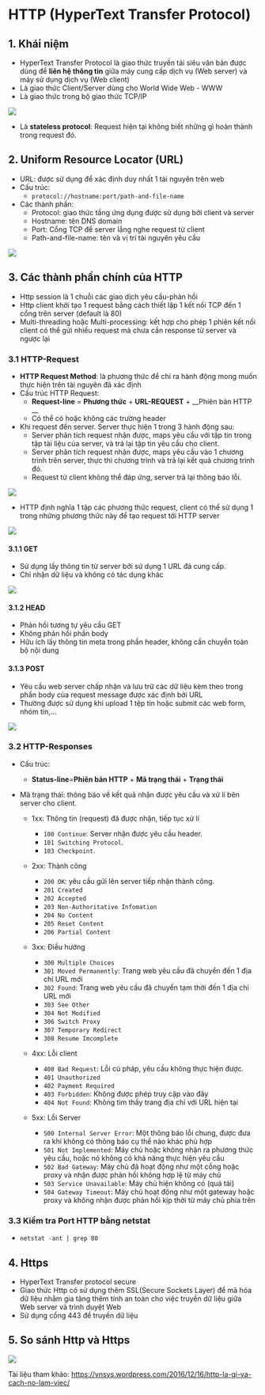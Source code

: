 # HTTP (HyperText Transfer Protocol)

## 1. Khái niệm
- HyperText Transfer Protocol là giao thức truyền tải siêu văn bản được dùng để **liên hệ thông tin** giữa máy cung cấp dịch vụ (Web server) và máy sử dụng dịch vụ (Web client)
- Là giao thức Client/Server dùng cho World Wide Web - WWW
- Là giao thức trong bộ giao thức TCP/IP

![](https://topdev.vn/blog/wp-content/uploads/2019/10/7da268f1-718b-465c-87df-700e766df185.png)

- Là **stateless protocol**: Request hiện tại không biết những gì hoàn thành trong request đó.

## 2. Uniform Resource Locator (URL)
- URL: được sử dụng để xác định duy nhất 1 tài nguyên trên web
- Cấu trúc:
  + `protocol://hostname:port/path-and-file-name`
- Các thành phần:
  + Protocol: giao thức tầng ứng dụng được sử dụng bởi client và server
  + Hostname: tên DNS domain
  + Port: Cổng TCP để server lắng nghe request từ client
  + Path-and-file-name: tên và vị trí tài nguyên yêu cầu

![](https://topdev.vn/blog/wp-content/uploads/2019/10/1596a7ea-09cc-4a36-82ac-48768e0cb24f.png)

## 3. Các thành phần chính của HTTP
- Http session là 1 chuỗi các giao dịch yêu cầu-phản hồi
- Http client khởi tạo 1 request bằng cách thiết lập 1 kết nối TCP đến 1 cổng trên server (default là 80)
- Multi-threading hoặc Multi-processing: kết hợp cho phép 1 phiên kết nối client có thể gửi nhiều request mà chưa cần response từ server và ngược lại

### 3.1 HTTP-Request
- **HTTP Request Method**: là phương thức để chỉ ra hành động mong muốn thực hiện trên tài nguyên đã xác định
- Cấu trúc HTTP Request:
   + __Request-line__ = **Phương thức** + **URL-REQUEST** + __Phiên bản HTTP __
   + Có thể có hoặc không các trường header
- Khi request đến server. Server thực hiện 1 trong 3 hành động sau:
  + Server phân tích request nhận được, maps yêu cầu với tập tin trong tập tài liệu của server, và trả lại tập tin yêu cầu cho client.
  + Server phân tích request nhận được, maps yêu cầu vào 1 chương trình trên server, thực thi chương trình và trả lại kết quả chương trình đó.
  + Request từ client không thể đáp ứng, server trả lại thông báo lỗi. 

![](https://topdev.vn/blog/wp-content/uploads/2019/10/87ee0c1c-abac-4d08-973e-e8bae533cbf0.png)

- HTTP định nghĩa 1 tập các phương thức request, client có thể sử dụng 1 trong những phương thức này để tạo request tới HTTP server

 ![](https://topdev.vn/blog/wp-content/uploads/2019/10/b986dced-c499-4051-8efb-5ea5d9b93c02.png)

#### 3.1.1 GET
- Sử dụng lấy thông tin từ server bởi sử dụng 1 URL đã cung cấp.
- Chỉ nhận dữ liệu và không có tác dụng khác

![](https://vnsys.files.wordpress.com/2016/12/get-method.jpg?w=341&h=225)

#### 3.1.2 HEAD
- Phản hồi tương tự yêu cầu GET
- Không phản hồi phần body
- Hữu ích lấy thông tin meta trong phần header, không cần chuyển toàn bộ nội dung

#### 3.1.3 POST
- Yêu cầu web server chấp nhận và lưu trữ các dữ liệu kèm theo trong phần body của request message được xác định bởi URL
- Thường được sử dụng khi upload 1 tệp tin hoặc submit các web form, nhóm tin,...

![](https://vnsys.files.wordpress.com/2016/12/post-method.jpg?w=338&h=219)

### 3.2 HTTP-Responses
- Cấu trúc:
  + **Status-line**=**Phiên bản HTTP** + **Mã trạng thái** + **Trạng thái** 
- Mã trạng thái: thông báo về kết quả nhận được yêu cầu và xử lí bên server cho client.
  
  +  1xx: Thông tin (request) đã được nhận, tiếp tục xử lí
     - `100 Continue`: Server nhận được yêu cầu header.
     - `101 Switching Protocol`.
     - `103 Checkpoint`.
  
  + 2xx: Thành công
     - `200 OK`: yêu cầu gửi lên server tiếp nhận thành công.
     - `201 Created`
     - `202 Accepted`
     - `203 Non-Authoritative Infomation`
     - `204 No Content`
     - `205 Reset Content`
     - `206 Partial Content`
  
  +  3xx: Điều hướng
     - `300 Multiple Choices`
     - `301 Moved Permanently`: Trang web yêu cầu đã chuyển đến 1 địa chỉ URL mới
     - `302 Found`: Trang web yêu cầu đã chuyển tạm thời đến 1 địa chỉ URL mới
     - `303 See Other`
     - `304 Not Modified`
     - `306 Switch Proxy`
     - `307 Temporary Redirect`
     - `308 Resume Imcomplete`

  + 4xx: Lỗi client
     - `400 Bad Request`: Lỗi cú pháp, yêu cầu không thực hiện được.
     - `401 Unauthorized`
     - `402 Payment Required`
     - `403 Forbidden`: Không được phép truy cập vào đây
     - `404 Not Found`: Không tìm thấy trang địa chỉ với URL hiện tại

  + 5xx: Lỗi Server
     - `500 Internal Server Error`: Một thông báo lỗi chung, được đưa ra khi không có thông báo cụ thể nào khác phù hợp
     - `501 Not Implemented`: Máy chủ hoặc không nhận ra phương thức yêu cầu, hoặc nó không có khả năng thực hiện yêu cầu
     - `502 Bad Gateway`: Máy chủ đã hoạt động như một cổng hoặc proxy và nhận được phản hồi không hợp lệ từ máy chủ
     - `503 Service Unavailable`: Máy chủ hiện không có (quá tải)
     - `504 Gateway Timeout`: Máy chủ hoạt động như một gateway hoặc proxy và không nhận được phản hồi kịp thời từ máy chủ phía trên

### 3.3 Kiểm tra Port HTTP bằng netstat
- `netstat -ant | grep 80`

## 4. Https
- HyperText Transfer protocol secure
- Giao thức Http có sử dụng thêm SSL(Secure Sockets Layer) để mã hóa dữ liệu nhằm gia tăng thêm tính an toàn cho việc truyền dữ liệu giữa Web server và trình duyệt Web 
- Sử dụng cổng 443 để truyền dữ liệu

## 5. So sánh Http và Https

![](https://vnreview.vn/image/15/86/87/1586874.jpg?t=1477504006940)

Tài liệu tham khảo: https://vnsys.wordpress.com/2016/12/16/http-la-gi-va-cach-no-lam-viec/
